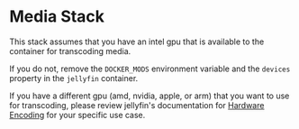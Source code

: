 # Media Stack

This stack assumes that you have an intel gpu that is available to the container for transcoding media.

If you do not, remove the `DOCKER_MODS` environment variable and the `devices` property in the `jellyfin` container.

If you have a different gpu (amd, nvidia, apple, or arm) that you want to use for transcoding,
please review jellyfin's documentation for [Hardware Encoding](https://jellyfin.org/docs/general/post-install/transcoding/hardware-acceleration/) for your specific use case.
